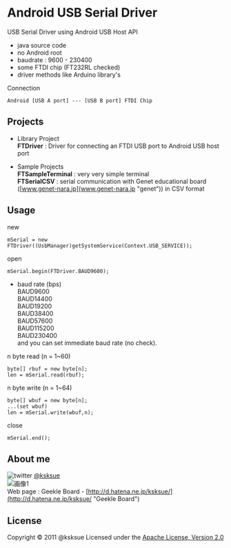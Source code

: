 Android USB Serial Driver
=====

USB Serial Driver using Android USB Host API

- java source code
- no Android root
- baudrate : 9600 - 230400
- some FTDI chip (FT232RL checked)
- driver methods like Arduino library's

Connection

    Android [USB A port] --- [USB B port] FTDI Chip

Projects
-----
- Library Project  
 **FTDriver** : Driver for connecting an FTDI USB port to Android USB host port

- Sample Projects  
 **FTSampleTerminal** : very very simple terminal  
 **FTSerialCSV** : serial communication with Genet educational board ([www.genet-nara.jp](www.genet-nara.jp "genet")) in CSV format

Usage
----------------


new

    mSerial = new FTDriver((UsbManager)getSystemService(Context.USB_SERVICE));


open

    mSerial.begin(FTDriver.BAUD9600);

+   baud rate (bps)  
BAUD9600  
BAUD14400  
BAUD19200  
BAUD38400  
BAUD57600  
BAUD115200  
BAUD230400  
and you can set immediate baud rate (no check).


n byte read (n = 1~60)

    byte[] rbuf = new byte[n];
    len = mSerial.read(rbuf);


n byte write (n = 1~64)

    byte[] wbuf = new byte[n];
    ...(set wbuf)
    len = mSerial.write(wbuf,n);


close

    mSerial.end();


About me
---
![twitter](http://d.hatena.ne.jp/images/icon-twitter.png "twitter") [@ksksue](http://twitter.com/#!/ksksue "twitter @ksksue")  
![画像1](http://a1.twimg.com/profile_images/549237316/twt_bigger.jpg "icon")  
Web page : Geekle Board - [http://d.hatena.ne.jp/ksksue/](http://d.hatena.ne.jp/ksksue/ "Geekle Board")  

License
----------
Copyright &copy; 2011 @ksksue
Licensed under the [Apache License, Version 2.0][Apache]

[Apache]: http://www.apache.org/licenses/LICENSE-2.0

